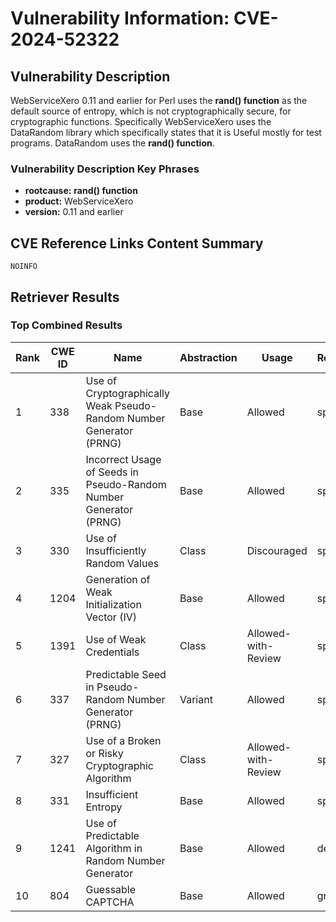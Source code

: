 # Vulnerability Information: CVE-2024-52322

## Vulnerability Description
WebServiceXero 0.11 and earlier for Perl uses the **rand() function** as the default source of entropy, which is not cryptographically secure, for cryptographic functions. Specifically WebServiceXero uses the DataRandom library which specifically states that it is Useful mostly for test programs. DataRandom uses the **rand() function**.

### Vulnerability Description Key Phrases
- **rootcause:** **rand() function**
- **product:** WebServiceXero
- **version:** 0.11 and earlier

## CVE Reference Links Content Summary
```text
NOINFO
```

## Retriever Results

### Top Combined Results

| Rank | CWE ID | Name | Abstraction | Usage  | Retrievers | Individual Scores |
|------|--------|------|-------------|-------|------------|-------------------|
| 1 | 338 | Use of Cryptographically Weak Pseudo-Random Number Generator (PRNG) | Base | Allowed | sparse | 0.380 |
| 2 | 335 | Incorrect Usage of Seeds in Pseudo-Random Number Generator (PRNG) | Base | Allowed | sparse | 0.311 |
| 3 | 330 | Use of Insufficiently Random Values | Class | Discouraged | sparse | 0.289 |
| 4 | 1204 | Generation of Weak Initialization Vector (IV) | Base | Allowed | sparse | 0.273 |
| 5 | 1391 | Use of Weak Credentials | Class | Allowed-with-Review | sparse | 0.264 |
| 6 | 337 | Predictable Seed in Pseudo-Random Number Generator (PRNG) | Variant | Allowed | sparse | 0.259 |
| 7 | 327 | Use of a Broken or Risky Cryptographic Algorithm | Class | Allowed-with-Review | sparse | 0.255 |
| 8 | 331 | Insufficient Entropy | Base | Allowed | sparse | 0.247 |
| 9 | 1241 | Use of Predictable Algorithm in Random Number Generator | Base | Allowed | dense | 0.520 |
| 10 | 804 | Guessable CAPTCHA | Base | Allowed | graph | 0.002 |

